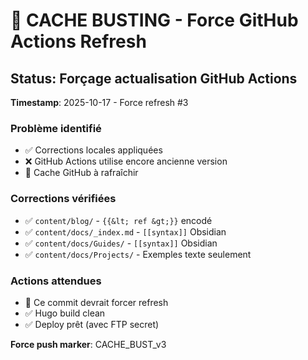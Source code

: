 # 🚨 CACHE BUSTING - Force GitHub Actions Refresh

## Status: Forçage actualisation GitHub Actions

**Timestamp**: 2025-10-17 - Force refresh #3

### Problème identifié
- ✅ Corrections locales appliquées  
- ❌ GitHub Actions utilise encore ancienne version
- 🔄 Cache GitHub à rafraîchir

### Corrections vérifiées
- ✅ `content/blog/` - `{{&lt; ref &gt;}}` encodé
- ✅ `content/docs/_index.md` - `[[syntax]]` Obsidian  
- ✅ `content/docs/Guides/` - `[[syntax]]` Obsidian
- ✅ `content/docs/Projects/` - Exemples texte seulement

### Actions attendues
- 🔄 Ce commit devrait forcer refresh
- ✅ Hugo build clean
- ✅ Deploy prêt (avec FTP secret)

**Force push marker**: CACHE_BUST_v3